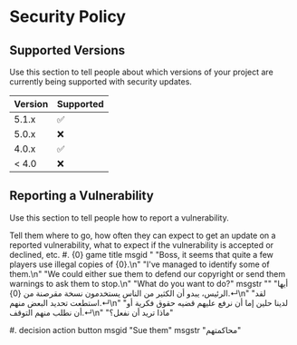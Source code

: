 # Security Policy

## Supported Versions

Use this section to tell people about which versions of your project are
currently being supported with security updates.

| Version | Supported          |
| ------- | ------------------ |
| 5.1.x   | :white_check_mark: |
| 5.0.x   | :x:                |
| 4.0.x   | :white_check_mark: |
| < 4.0   | :x:                |

## Reporting a Vulnerability

Use this section to tell people how to report a vulnerability.

Tell them where to go, how often they can expect to get an update on a
reported vulnerability, what to expect if the vulnerability is accepted or
declined, etc.
#. {0} game title
msgid "
"Boss, it seems that quite a few players use illegal copies of {0}.\n"
"I've managed to identify some of them.\n"
"We could either sue them to defend our copyright or send them warnings to ask them to stop.\n"
"What do you want to do?"
msgstr ""
"أيها الرئيس، يبدو أن الكثير من الناس يستخدمون نسخة مقرصنة من {0}.↵\n"
"لقد استطعت تحديد البعض منهم.↵\n"
"لدينا حلين إما أن نرفع عليهم قضيه حقوق فكرية أو أن نطلب منهم التوقف.↵\n"
"ماذا تريد أن نفعل؟"

#. decision action button
msgid "Sue them"
msgstr "محاكمتهم"
